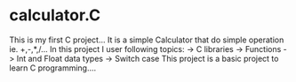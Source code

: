 # calculator.C
This is my first C project...
It is a simple Calculator that do simple operation ie. +,-,*,/...
In this project I user following topics:
  -> C libraries
  -> Functions
  -> Int and Float data types
  -> Switch case
This project is a basic project to learn C programming....
